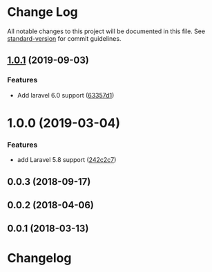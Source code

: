 # Change Log

All notable changes to this project will be documented in this file. See [standard-version](https://github.com/conventional-changelog/standard-version) for commit guidelines.

<a name="1.0.1"></a>
## [1.0.1](https://github.com/tequilarapido/diskstore/compare/v1.0.0...v1.0.1) (2019-09-03)


### Features

* Add laravel 6.0 support ([63357d1](https://github.com/tequilarapido/diskstore/commit/63357d1))



<a name="1.0.0"></a>
# 1.0.0 (2019-03-04)


### Features

* add Laravel 5.8 support ([242c2c7](https://github.com/tequilarapido/diskstore/commit/242c2c7))



<a name="0.0.3"></a>
## 0.0.3 (2018-09-17)



<a name="0.0.2"></a>
## 0.0.2 (2018-04-06)



<a name="0.0.1"></a>
## 0.0.1 (2018-03-13)



# Changelog
